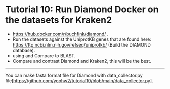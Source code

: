# Tutorial 10: Run Diamond Docker on the datasets for Kraken2   

* https://hub.docker.com/r/buchfink/diamond/  .   
* Run the datasets against the UniprotKB genes that are found here: https://ftp.ncbi.nlm.nih.gov/refseq/uniprotkb/ (Build the DIAMOND database).  
* using and Compare to BLAST.  
* Compare and contrast Diamond and Kraken2, this will be the best.  



---------------------------------------------  

You can make fasta format file for Diamond with data_collector.py file[https://github.com/yoohw2/tutorial10/blob/main/data_collector.py].  
